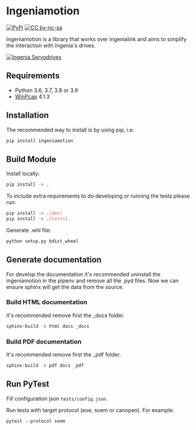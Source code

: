 Ingeniamotion
=============

[![PyPi](https://img.shields.io/pypi/v/ingeniamotion.svg)](https://pypi.python.org/pypi/ingeniamotion)
[![CC by-nc-sa](https://img.shields.io/badge/License-CC%20BY--NC--ND%204.0-lightgrey.svg)](https://creativecommons.org/licenses/by-nc-nd/4.0/)

Ingeniamotion is a library that works over ingenialink and aims to simplify the interaction with Ingenia's drives.

[![Ingenia Servodrives](https://ingeniamc.com/wp-content/uploads/2021/04/ingenia-servo-drives.jpg)](http://www.ingeniamc.com)

Requirements
------------

* Python 3.6, 3.7, 3.8 or 3.9
* [WinPcap](https://www.winpcap.org/install/) 4.1.3

Installation
------------

The recommended way to install is by using pip, i.e:
```bash
pip install ingeniamotion
```

Build Module
------------

Install locally:
```bash
pip install -e .
```

To include extra requirements to do developing or running the tests please run:
```bash
pip install -e .[dev]
pip install -e .[tests]
```

Generate .whl file:
```bash
python setup.py bdist_wheel
```

Generate documentation
----------------------

For develop the documentation it's recommended uninstall the ingeniamotion in the pipenv
and remove all the .pyd files. Now we can ensure sphinx will get the data from the source.

### Build HTML documentation

It's recommended remove first the _docs folder.

```bash
sphinx-build -b html docs _docs
```

### Build PDF documentation

It's recommended remove first the _pdf folder.

```bash
sphinx-build -b pdf docs _pdf
```

Run PyTest
----------

Fill configuration json ``tests/config.json``.

Run tests with target protocol (eoe, soem or canopen). For example:

``pytest --protocol soem``
